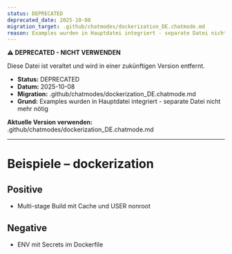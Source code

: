 ```yaml
---
status: DEPRECATED
deprecated_date: 2025-10-08
migration_target: .github/chatmodes/dockerization_DE.chatmode.md
reason: Examples wurden in Hauptdatei integriert - separate Datei nicht mehr nötig
---
```


**⚠️ DEPRECATED - NICHT VERWENDEN**

Diese Datei ist veraltet und wird in einer zukünftigen Version entfernt.

- **Status:** DEPRECATED
- **Datum:** 2025-10-08
- **Migration:** .github/chatmodes/dockerization_DE.chatmode.md
- **Grund:** Examples wurden in Hauptdatei integriert - separate Datei nicht mehr nötig

**Aktuelle Version verwenden:** .github/chatmodes/dockerization_DE.chatmode.md

---

# Beispiele – dockerization

## Positive
- Multi-stage Build mit Cache und USER nonroot

## Negative
- ENV mit Secrets im Dockerfile

